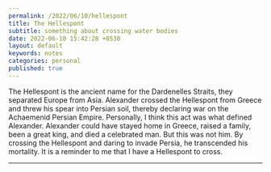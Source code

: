 ```yaml
---
permalink: /2022/06/10/hellespont
title: The Hellespont
subtitle: something about crossing water bodies 
date: 2022-06-10 15:42:28 +0530
layout: default
keywords: notes
categories: personal
published: true
---
```


The Hellespont is the ancient name for the Dardenelles Straits, they separated Europe from Asia. Alexander crossed the Hellespont from Greece and threw his spear into Persian soil, thereby declaring war on the Achaemenid Persian Empire. Personally, I think this act was what defined Alexander. Alexander could have stayed home in Greece, raised a family, been a great king, and died a celebrated man. But this was not him. By crossing the Hellespont and daring to invade Persia, he transcended his mortality. It is a reminder to me that I have a Hellespont to cross.

---
